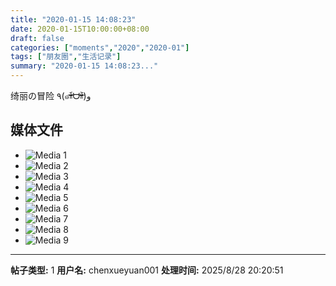 ```yaml
---
title: "2020-01-15 14:08:23"
date: 2020-01-15T10:00:00+08:00
draft: false
categories: ["moments","2020","2020-01"]
tags: ["朋友圈","生活记录"]
summary: "2020-01-15 14:08:23..."
---
```


绮丽の冒险 ٩(๑ᵒ̴̶̷͈᷄ᗨᵒ̴̶̷͈᷅)و

## 媒体文件

- ![Media 1](/Moments/photos/2020-01-15/202001151408230.jpg)
- ![Media 2](/Moments/photos/2020-01-15/202001151408231.jpg)
- ![Media 3](/Moments/photos/2020-01-15/202001151408232.jpg)
- ![Media 4](/Moments/photos/2020-01-15/202001151408233.jpg)
- ![Media 5](/Moments/photos/2020-01-15/202001151408234.jpg)
- ![Media 6](/Moments/photos/2020-01-15/202001151408235.jpg)
- ![Media 7](/Moments/photos/2020-01-15/202001151408236.jpg)
- ![Media 8](/Moments/photos/2020-01-15/202001151408237.jpg)
- ![Media 9](/Moments/photos/2020-01-15/202001151408238.jpg)

---

**帖子类型:** 1
**用户名:** chenxueyuan001
**处理时间:** 2025/8/28 20:20:51